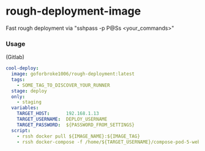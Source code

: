 # rough-deployment-image

Fast rough deployment via "sshpass -p P@Ss \<your_commands\>"

### Usage

(Gitlab)

```yaml
cool-deploy:
  image: goforbroke1006/rough-deployment:latest
  tags:
    - SOME_TAG_TO_DISCOVER_YOUR_RUNNER
  stage: deploy
  only:
    - staging
  variables:
    TARGET_HOST:      192.168.1.13
    TARGET_USERNAME:  DEPLOY_USERNAME
    TARGET_PASSWORD:  ${PASSWORD_FROM_SETTINGS}
  script:
    - rssh docker pull ${IMAGE_NAME}:${IMAGE_TAG}
    - rssh docker-compose -f /home/${TARGET_USERNAME}/compose-pod-5-web/docker-compose.yml up -d --build AWESOME_SERVICE_NAME
```
